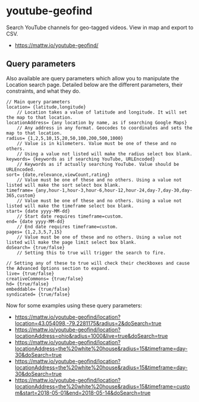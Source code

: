 # youtube-geofind
Search YouTube channels for geo-tagged videos. View in map and export to CSV.

* https://mattw.io/youtube-geofind/

## Query parameters

Also available are query parameters which allow you to manipulate the Location search page.
Detailed below are the different parameters, their constraints, and what they do.

    // Main query parameters
    location= {latitude,longitude}
        // Location takes a value of latitude and longitude. It will set the map to that location.
    locationAddress= {any location by name, as if searching Google Maps}
        // Any address in any format. Geocodes to coordinates and sets the map to that location.
    radius= {1,2,5,10,15,20,50,100,200,500,1000}
        // Value is in kilometers. Value must be one of these and no others. 
        // Using a value not listed will make the radius select box blank.
    keywords= {keywords as if searching YouTube, URLEncoded}
        // Keywords as if actually searching YouTube. Value should be URLEncoded.
    sort= {date,relevance,viewCount,rating}
        // Value must be one of these and no others. Using a value not listed will make the sort select box blank.
    timeframe= {any,hour-1,hour-3,hour-6,hour-12,hour-24,day-7,day-30,day-365,custom}
        // Value must be one of these and no others. Using a value not listed will make the timeframe select box blank.
    start= {date yyyy-MM-dd}
        // Start date requires timeframe=custom.
    end= {date yyyy-MM-dd}
        // End date requires timeframe=custom.
    pages= {1,2,3,5,7,15}
        // Value must be one of these and no others. Using a value not listed will make the page limit select box blank.
    doSearch= {true/false}
        // Setting this to true will trigger the search to fire.
    
    // Setting any of these to true will check their checkboxes and cause the Advanced Options section to expand.
    live= {true/false}
    creativeCommons= {true/false}
    hd= {true/false}
    embeddable= {true/false}
    syndicated= {true/false}
    
Now for some examples using these query parameters:

* https://mattw.io/youtube-geofind/location?location=43.054098,-79.2281175&radius=2&doSearch=true
* https://mattw.io/youtube-geofind/location?locationAddress=ohio&radius=1000&live=true&doSearch=true
* https://mattw.io/youtube-geofind/location?locationAddress=the%20white%20house&radius=15&timeframe=day-30&doSearch=true
* https://mattw.io/youtube-geofind/location?locationAddress=the%20white%20house&radius=15&timeframe=day-30&doSearch=true
* https://mattw.io/youtube-geofind/location?locationAddress=the%20white%20house&radius=15&timeframe=custom&start=2018-05-01&end=2018-05-14&doSearch=true